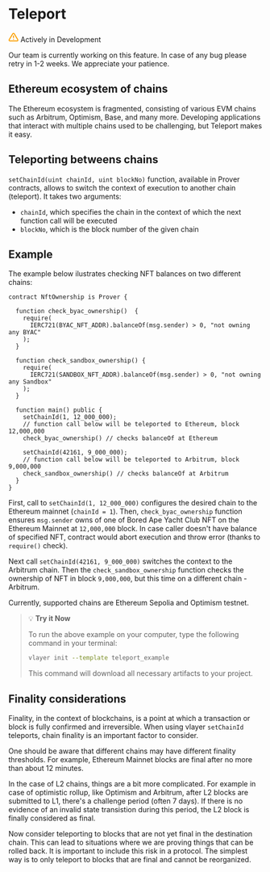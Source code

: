 # Teleport

<div class="feature-card feature-in-dev">
  <div class="title">
    <svg width="20" height="20" viewBox="0 0 20 20" fill="none" xmlns="http://www.w3.org/2000/svg">
    <path d="M8.57499 3.21665L1.51665 15C1.37113 15.252 1.29413 15.5377 1.29331 15.8288C1.2925 16.1198 1.3679 16.4059 1.51201 16.6588C1.65612 16.9116 1.86392 17.1223 2.11474 17.2699C2.36556 17.4174 2.65065 17.4968 2.94165 17.5H17.0583C17.3493 17.4968 17.6344 17.4174 17.8852 17.2699C18.136 17.1223 18.3439 16.9116 18.488 16.6588C18.6321 16.4059 18.7075 16.1198 18.7067 15.8288C18.7058 15.5377 18.6288 15.252 18.4833 15L11.425 3.21665C11.2764 2.97174 11.0673 2.76925 10.8176 2.62872C10.568 2.48819 10.2864 2.41437 9.99999 2.41437C9.71354 2.41437 9.43193 2.48819 9.18232 2.62872C8.93272 2.76925 8.72355 2.97174 8.57499 3.21665V3.21665Z" stroke="#FCA004" stroke-width="2" stroke-linecap="round" stroke-linejoin="round"/>
    <path d="M10 7.5V10.8333" stroke="#FCA004" stroke-width="2" stroke-linecap="round" stroke-linejoin="round"/>
    <path d="M10 14.1667H10.0083" stroke="#FCA004" stroke-width="2" stroke-linecap="round" stroke-linejoin="round"/>
    </svg>
    Actively in Development
  </div>
  <p>Our team is currently working on this feature. In case of any bug please retry in 1-2 weeks. We appreciate your patience. </p>
</div>

## Ethereum ecosystem of chains
The Ethereum ecosystem is fragmented, consisting of various EVM chains such as Arbitrum, Optimism, Base, and many more. Developing applications that interact with multiple chains used to be challenging, but Teleport makes it easy.

## Teleporting betweens chains
`setChainId(uint chainId, uint blockNo)` function, available in Prover contracts, allows to switch the context of execution to another chain (teleport).  It takes two arguments:
* `chainId`, which specifies the chain in the context of which the next function call will be executed
* `blockNo`, which is the block number of the given chain

## Example 

The example below ilustrates checking NFT balances on two different chains:

```solidity
contract NftOwnership is Prover {

  function check_byac_ownership()  {
    require(
      IERC721(BYAC_NFT_ADDR).balanceOf(msg.sender) > 0, "not owning any BYAC"
    );
  }

  function check_sandbox_ownership() {
    require(
      IERC721(SANDBOX_NFT_ADDR).balanceOf(msg.sender) > 0, "not owning any Sandbox"
    );
  }

  function main() public {
    setChainId(1, 12_000_000);  
    // function call below will be teleported to Ethereum, block 12,000,000
    check_byac_ownership() // checks balanceOf at Ethereum

    setChainId(42161, 9_000_000); 
    // function call below will be teleported to Arbitrum, block 9,000,000
    check_sandbox_ownership() // checks balanceOf at Arbitrum
  }
}
```


First, call to `setChainId(1, 12_000_000)` configures the desired chain to the Ethereum mainnet (`chainId = 1`). Then, `check_byac_ownership` function ensures `msg.sender` owns of one of Bored Ape Yacht Club NFT on the Ethereum Mainnet at `12,000,000` block. In case caller doesn't have balance of specified NFT, contract would abort execution and throw error (thanks to `require()` check).

Next call `setChainId(42161, 9_000_000)` switches the context to the Arbitrum chain. Then the `check_sandbox_ownership` function checks the ownership of NFT in block `9,000,000`, but this time on a different chain - Arbitrum.

Currently, supported chains are Ethereum Sepolia and Optimism testnet.

> 💡 **Try it Now**
> 
> To run the above example on your computer, type the following command in your terminal:
> 
> ```bash
> vlayer init --template teleport_example
> ```
> 
> This command will download all necessary artifacts to your project.

## Finality considerations
Finality, in the context of blockchains, is a point at which a transaction or block is fully confirmed and irreversible. When using vlayer `setChainId` teleports, chain finality is an important factor to consider.

One should be aware that different chains may have different finality thresholds. For example, Ethereum Mainnet blocks are final after no more than about 12 minutes.

In the case of L2 chains, things are a bit more complicated. For example in case of optimistic rollup, like Optimism and Arbitrum, after L2 blocks are submitted to L1, there's a challenge period (often 7 days). If there is no evidence of an invalid state transistion during this period, the L2 block is finally considered as final.

Now consider teleporting to blocks that are not yet final in the destination chain. This can lead to situations where we are proving things that can be rolled back. It is important to include this risk in a protocol. The simplest way is to only teleport to blocks that are final and cannot be reorganized.